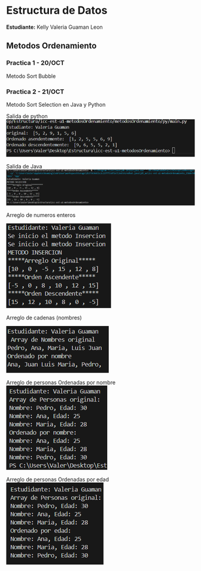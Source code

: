 
# Estructura de Datos

**Estudiante:** Kelly Valeria Guaman Leon

## Metodos Ordenamiento

### Practica 1 - 20/OCT
Metodo Sort Bubble

### Practica 2 - 21/OCT
Metodo Sort Selection en Java y Python

Salida de python
![alt text](assets/SortSelectionpy.png)


Salida de Java
![alt text](assets/SortSelectionjava.png)


Arreglo de numeros enteros

![alt text](assets/ArregloDeNumerosEnteros.png)

Arreglo de cadenas (nombres)

![alt text](assets/ArregloDeCadenas.png)


Arreglo de personas Ordenadas por nombre
![alt text](assets/ArregloDePersonasPorNombre.png)


Arreglo de personas Ordenadas por edad
![alt text](assets/ArregloDePersonasPorEdad.png)
